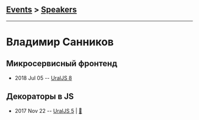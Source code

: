 ## [Events](../README.md) > [Speakers](../speakers.md)
---

# Владимир Санников

## Микросервисный фронтенд
- 2018 Jul 05 -- [UralJS 8](https://www.youtube.com/watch?v=IXqtFa8atE4)    
## Декораторы в JS
- 2017 Nov 22 -- [UralJS 5](https://www.youtube.com/watch?v=qRlMzRcToNE)  | [:notebook:](http://slides.com/vhaldemario/jsdecorators#/)  
